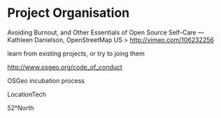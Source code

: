 # Project Organisation

Avoiding Burnout, and Other Essentials of Open Source Self-Care — Kathleen Danielson, OpenStreetMap US > http://vimeo.com/106232256 




learn from existing projects, or try to joing them

http://www.osgeo.org/code_of_conduct

OSGeo incubation process

LocationTech

52°North

